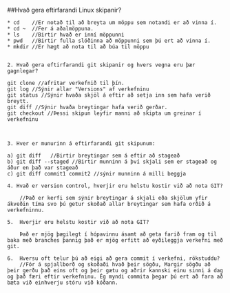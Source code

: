 ##Hvað gera eftirfarandi Linux skipanir?
		
	* cd    //Er notað til að breyta um möppu sem notandi er að vinna í.
	* cd ~  //Fer á aðalmöppuna.
	* ls    //Birtir hvað er inní möppunni
	* pwd   //Birtir fulla slóðinna að möppunni sem þú ert að vinna í.
	* mkdir //Er hægt að nota til að búa til möppu
	
	
	2. Hvað gera eftirfarandi git skipanir og hvers vegna eru þær gagnlegar?

	git clone //afritar verkefnið til þín.
	git log //Sýnir allar "Versions" af verkefninu
	git status //Sýnir hvaða skjöl á eftir að setja inn sem hafa verið breytt.
	git diff //Sýnir hvaða breytingar hafa verið gerðar.
	git checkout //Þessi skipun leyfir manni að skipta um greinar í verkefninu



	3. Hver er munurinn á eftirfarandi git skipunum:
	
	a) git diff   //Birtir breytingar sem á eftir að stageað
	b) git diff --staged //Birtir munninn á því skjali sem er stageað og áður en það var stageað 
	c) git diff commit1 commit2 //sýnir munninn á milli beggja
	
	4. Hvað er version control, hverjir eru helstu kostir við að nota GIT?
	
		//Það er kerfi sem sýnir breytingar á skjali eða skjölum yfir ákveðin tíma svo þú getur skoðað allar breytingar sem hafa orðið á verkefninnu.
		
	5.	Hverjir eru helstu kostir við að nota GIT?
		
		Það er mjög þægilegt í hópavinnu ásamt að geta farið fram og til baka með branches þannig það er mjög erfitt að eyðileggja verkefni með git.
		
	6.	Hversu oft telur þú að eigi að gera commit í verkefni, rökstuddu?
		//Fór á spjallborð og skoðaði hvað þeir sögðu, Margir sögðu að þeir gerðu það eins oft og þeir gætu og aðrir kannski einu sinni á dag og það færi eftir verkefninu. Ég myndi commita þegar þú ert að fara að bæta við einhverju stóru við kóðann.
	
	
		
	
	
	
		
		